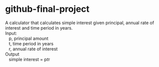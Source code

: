 # github-final-project

A calculator that calculates simple interest given principal, annual rate of interest and time period in years. <br />
Input:<br />
&nbsp;&nbsp;&nbsp;p, principal amount<br />
&nbsp;&nbsp;&nbsp;t, time period in years<br />
&nbsp;&nbsp;&nbsp;r, annual rate of interest<br />
Output<br />
&nbsp;&nbsp;&nbsp;simple interest = p*t*r<br />
